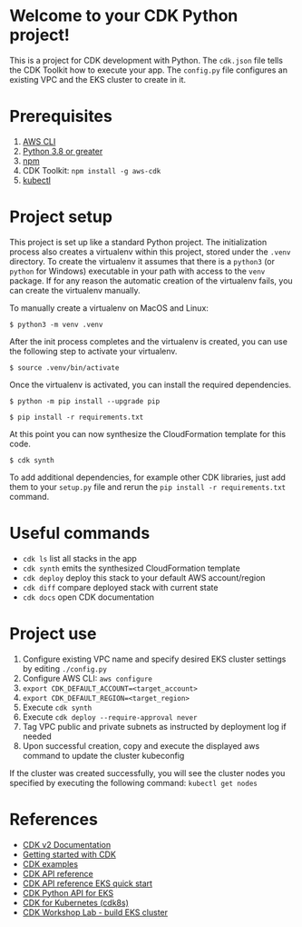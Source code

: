 
# Welcome to your CDK Python project!
This is a project for CDK development with Python.
The `cdk.json` file tells the CDK Toolkit how to execute your app.
The `config.py` file configures an existing VPC and the EKS cluster to create in it.

# Prerequisites
1. [AWS CLI](https://docs.aws.amazon.com/cli/latest/userguide/getting-started-install.html)
2. [Python 3.8 or greater](https://www.python.org/downloads/)
3. [npm](https://docs.npmjs.com/downloading-and-installing-node-js-and-npm)
4. CDK Toolkit: `npm install -g aws-cdk`
5. [kubectl](https://kubernetes.io/docs/tasks/tools/#kubectl) 

# Project setup

This project is set up like a standard Python project.  The initialization
process also creates a virtualenv within this project, stored under the `.venv`
directory.  To create the virtualenv it assumes that there is a `python3`
(or `python` for Windows) executable in your path with access to the `venv`
package. If for any reason the automatic creation of the virtualenv fails,
you can create the virtualenv manually.

To manually create a virtualenv on MacOS and Linux:

```
$ python3 -m venv .venv
```

After the init process completes and the virtualenv is created, you can use the following
step to activate your virtualenv.

```
$ source .venv/bin/activate
```

Once the virtualenv is activated, you can install the required dependencies.

```
$ python -m pip install --upgrade pip
```

```
$ pip install -r requirements.txt
```

At this point you can now synthesize the CloudFormation template for this code.

```
$ cdk synth
```

To add additional dependencies, for example other CDK libraries, just add
them to your `setup.py` file and rerun the `pip install -r requirements.txt`
command.

# Useful commands

 * `cdk ls`          list all stacks in the app
 * `cdk synth`       emits the synthesized CloudFormation template
 * `cdk deploy`      deploy this stack to your default AWS account/region
 * `cdk diff`        compare deployed stack with current state
 * `cdk docs`        open CDK documentation

# Project use

1. Configure existing VPC name and specify desired EKS cluster settings by editing `./config.py`
2. Configure AWS CLI: `aws configure`
3. `export CDK_DEFAULT_ACCOUNT=<target_account>`
4. `export CDK_DEFAULT_REGION=<target_region>`
5. Execute `cdk synth`
6. Execute `cdk deploy --require-approval never`
7. Tag VPC public and private subnets as instructed by deployment log if needed
8. Upon successful creation, copy and execute the displayed aws command to update the cluster kubeconfig

If the cluster was created successfully, you will see the cluster nodes you specified by executing the following command:
`kubectl get nodes`

# References
* [CDK v2 Documentation](https://docs.aws.amazon.com/cdk/v2/guide/home.html)
* [Getting started with CDK](https://docs.aws.amazon.com/cdk/v2/guide/getting_started.html)
* [CDK examples](https://github.com/aws-samples/aws-cdk-examples/tree/master/typescript/eks/cluster)
* [CDK API reference](https://docs.aws.amazon.com/cdk/v2/guide/reference.html)
* [CDK API reference EKS quick start](https://docs.aws.amazon.com/cdk/api/v2/docs/aws-cdk-lib.aws_eks-readme.html#quick-start)
* [CDK Python API for EKS](https://docs.aws.amazon.com/cdk/api/v2/python/aws_cdk.aws_eks/Cluster.html)
* [CDK for Kubernetes (cdk8s)](https://cdk8s.io/)
* [CDK Workshop Lab - build EKS cluster](https://catalog.us-east-1.prod.workshops.aws/workshops/c15012ac-d05d-46b1-8a4a-205e7c9d93c9/en-US/40-deploy-clusters)
